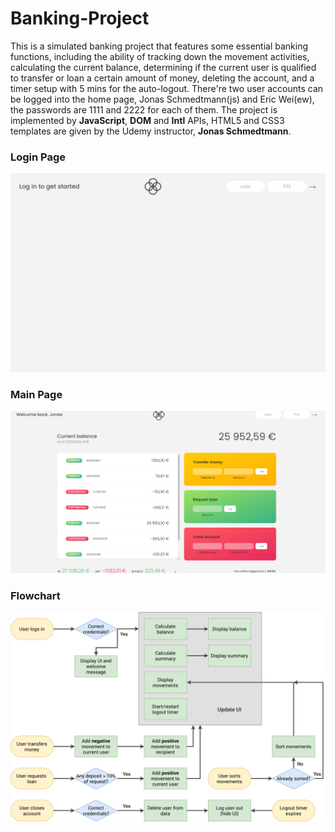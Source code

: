 # Banking-Project


This is a simulated banking project that features some essential banking functions, including the ability of tracking down the movement activities, calculating the current balance, 
determining if the current user is qualified to transfer or loan a certain amount of money, deleting the account, and a timer setup with 5 mins for the auto-logout. There're two user accounts 
can be logged into the home page, Jonas Schmedtmann(js) and Eric Wei(ew), the passwords are 1111 and 2222 for each of them. The project is implemented by **JavaScript**, **DOM** and **Intl** 
APIs, HTML5 and CSS3 templates are given by the Udemy instructor, **Jonas Schmedtmann**.


### Login Page
![plot](loginPage.png)


### Main Page
![plot](mainPage.png)

### Flowchart
![plot](Bankist-flowchart.png)
